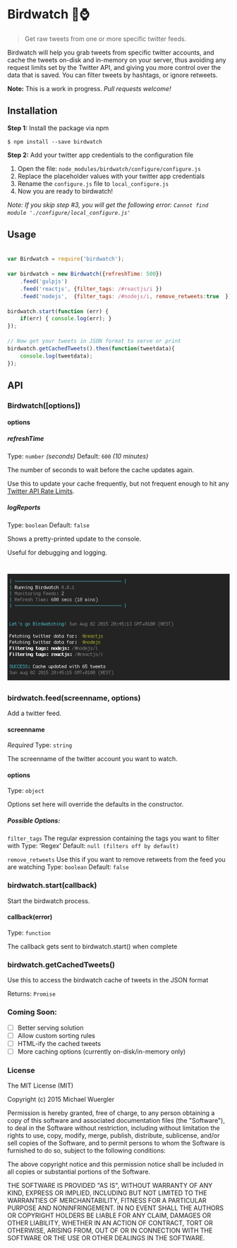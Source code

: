 # Birdwatch :baby_chick::watch:

> Get raw tweets from one or more specific twitter feeds.

Birdwatch will help you grab tweets from specific twitter accounts, and cache the tweets on-disk and in-memory on your server, 
thus avoiding any request limits set by the Twitter API, and giving you more control over the data that is saved.
You can filter tweets by hashtags, or ignore retweets.  

**Note:** This is a work in progress. *Pull requests welcome!*

## Installation

**Step 1:** Install the package via npm
```
$ npm install --save birdwatch
```

**Step 2:** Add your twitter app credentials to the configuration file
  1. Open the file: `node_modules/birdwatch/configure/configure.js`
  2. Replace the placeholder values with your twitter app credentials
  3. Rename the `configure.js` file to `local_configure.js` 
  4. Now you are ready to birdwatch!

*Note: If you skip step #3, you will get the following error: `Cannot find module './configure/local_configure.js'`*

## Usage

```js

var Birdwatch = require('birdwatch');

var birdwatch = new Birdwatch({refreshTime: 500})
    .feed('gulpjs')
    .feed('reactjs', {filter_tags: /#reactjs/i })
    .feed('nodejs',  {filter_tags: /#nodejs/i, remove_retweets:true  });

birdwatch.start(function (err) {
    if(err) { console.log(err); }
});

// Now get your tweets in JSON format to serve or print
birdwatch.getCachedTweets().then(function(tweetdata){
    console.log(tweetdata);
});

```

## API

### Birdwatch([options])

#### options

##### refreshTime

Type: `number` *(seconds)*
Default: `600` *(10 minutes)*

The number of seconds to wait before the cache updates again.
 
Use this to update your cache frequently, but not frequent enough to hit any [Twitter API Rate Limits](https://dev.twitter.com/rest/public/rate-limits).
  
##### logReports

Type: `boolean`
Default: `false`

Shows a pretty-printed update to the console.

Useful for debugging and logging.

# ![birdwatch](media/screenshot-v.0.0.1.png)

### birdwatch.feed(screenname, options)

Add a twitter feed.

#### screenname

*Required*
Type: `string`

The screenname of the twitter account you want to watch.

#### options

Type: `object`

Options set here will override the defaults in the constructor.

##### Possible Options:

`filter_tags`
  The regular expression containing the tags you want to filter with
  Type: 'Regex'
  Default: `null (filters off by default)`
   
`remove_retweets`
  Use this if you want to remove retweets from the feed you are watching
  Type: `boolean`
  Default: `false`


### birdwatch.start(callback)

Start the birdwatch process.

#### callback(error)

Type: `function`

The callback gets sent to birdwatch.start() when complete

### birdwatch.getCachedTweets()

Use this to access the birdwatch cache of tweets in the JSON format

Returns: `Promise`


### Coming Soon:

- [ ] Better serving solution
- [ ] Allow custom sorting rules
- [ ] HTML-ify the cached tweets
- [ ] More caching options (currently on-disk/in-memory only)

### License

The MIT License (MIT)

Copyright (c) 2015 Michael Wuergler

Permission is hereby granted, free of charge, to any person obtaining a copy
of this software and associated documentation files (the "Software"), to deal
in the Software without restriction, including without limitation the rights
to use, copy, modify, merge, publish, distribute, sublicense, and/or sell
copies of the Software, and to permit persons to whom the Software is
furnished to do so, subject to the following conditions:

The above copyright notice and this permission notice shall be included in all
copies or substantial portions of the Software.

THE SOFTWARE IS PROVIDED "AS IS", WITHOUT WARRANTY OF ANY KIND, EXPRESS OR
IMPLIED, INCLUDING BUT NOT LIMITED TO THE WARRANTIES OF MERCHANTABILITY,
FITNESS FOR A PARTICULAR PURPOSE AND NONINFRINGEMENT. IN NO EVENT SHALL THE
AUTHORS OR COPYRIGHT HOLDERS BE LIABLE FOR ANY CLAIM, DAMAGES OR OTHER
LIABILITY, WHETHER IN AN ACTION OF CONTRACT, TORT OR OTHERWISE, ARISING FROM,
OUT OF OR IN CONNECTION WITH THE SOFTWARE OR THE USE OR OTHER DEALINGS IN THE
SOFTWARE.
